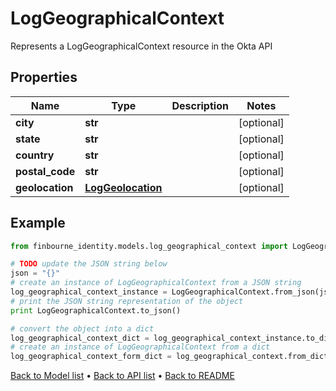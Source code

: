 # LogGeographicalContext

Represents a LogGeographicalContext resource in the Okta API

## Properties
Name | Type | Description | Notes
------------ | ------------- | ------------- | -------------
**city** | **str** |  | [optional] 
**state** | **str** |  | [optional] 
**country** | **str** |  | [optional] 
**postal_code** | **str** |  | [optional] 
**geolocation** | [**LogGeolocation**](LogGeolocation.md) |  | [optional] 

## Example

```python
from finbourne_identity.models.log_geographical_context import LogGeographicalContext

# TODO update the JSON string below
json = "{}"
# create an instance of LogGeographicalContext from a JSON string
log_geographical_context_instance = LogGeographicalContext.from_json(json)
# print the JSON string representation of the object
print LogGeographicalContext.to_json()

# convert the object into a dict
log_geographical_context_dict = log_geographical_context_instance.to_dict()
# create an instance of LogGeographicalContext from a dict
log_geographical_context_form_dict = log_geographical_context.from_dict(log_geographical_context_dict)
```
[Back to Model list](../README.md#documentation-for-models) &#8226; [Back to API list](../README.md#documentation-for-api-endpoints) &#8226; [Back to README](../README.md)


